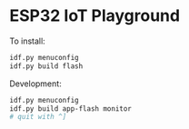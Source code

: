 # ESP32 IoT Playground

To install:

```bash
idf.py menuconfig
idf.py build flash 
```

Development:

```bash
idf.py menuconfig
idf.py build app-flash monitor
# quit with ^]
```

